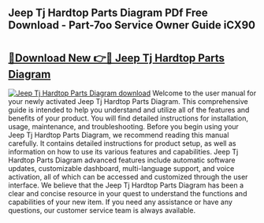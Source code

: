 ## Jeep Tj Hardtop Parts Diagram PDf Free Download - Part-7oo Service Owner Guide iCX90

# <h2><a href="http://dfovf1.blite.top/?on=Jeep+Tj+Hardtop+Parts+Diagram">🔗Download New 👉🔴 Jeep Tj Hardtop Parts Diagram</a></h2>

[![Jeep Tj Hardtop Parts Diagram download](https://i.imgur.com/lujVjoI.png)](http://dfovf1.blite.top/?on=Jeep+Tj+Hardtop+Parts+Diagram)
Welcome to the user manual for your newly activated Jeep Tj Hardtop Parts Diagram. This comprehensive guide is intended to help you understand and utilize all of the features and benefits of your product. You will find detailed instructions for installation, usage, maintenance, and troubleshooting. Before you begin using your Jeep Tj Hardtop Parts Diagram, we recommend reading this manual carefully. It contains detailed instructions for product setup, as well as information on how to use its various features and capabilities. Jeep Tj Hardtop Parts Diagram advanced features include automatic software updates, customizable dashboard, multi-language support, and voice activation, all of which can be accessed and customized through the user interface. We believe that the Jeep Tj Hardtop Parts Diagram has been a clear and concise resource in your quest to understand the functions and capabilities of your new item. If you need any assistance or have any questions, our customer service team is always available.
